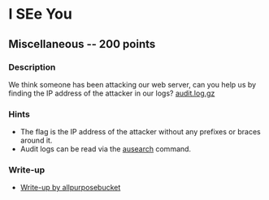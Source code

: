 # I SEe You

## Miscellaneous -- 200 points

### Description

We think someone has been attacking our web server, can you help us by finding the IP address of the attacker in our logs? [audit.log.gz](./audit.log.gz)

### Hints

* The flag is the IP address of the attacker without any prefixes or braces around it.
* Audit logs can be read via the [ausearch](https://linux.die.net/man/8/ausearch) command.


### Write-up

- [Write-up by allpurposebucket](https://github.com/allpurposebucket/CTF-Writeups/blob/master/ACICTF/i-see-you.md)

